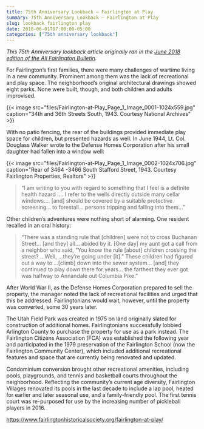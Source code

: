 ```yaml
---
title: 75th Anniversary Lookback — Fairlington at Play
summary: 75th Anniversary Lookback — Fairlington at Play
slug: lookback fairlington play
date: 2018-06-01T07:00:00-05:00
categories: ["75th anniversary lookback"]
---
```


*This 75th Anniversary lookback article originally ran in the [June 2018 edition of the All Fairlington Bulletin](http://www.fca-fairlington.org/wp-content/uploads/june_2018_afb.pdf#page=19).*

For Fairlington’s first families, there were many challenges of wartime living in a new community. Prominent among them was the lack of recreational and play space. The neighborhood’s original architectural drawings showed eight parks. None were built, though, and both children and adults improvised.

{{< image src="files/Fairlington-at-Play_Page_1_Image_0001-1024x559.jpg" caption="34th and 36th Streets South, 1943. Courtesy National Archives" >}}

With no patio fencing, the rear of the buildings provided immediate play space for children, but presented hazards as well. In June 1944, Lt. Col. Douglass Walker wrote to the Defense Homes Corporation after his small daughter had fallen into a window well:

{{< image src="files/Fairlington-at-Play_Page_1_Image_0002-1024x706.jpg" caption="Rear of 3464 -3466 South Stafford Street, 1943. Courtesy Fairlington Properties, Realtors" >}}

> “I am writing to you with regard to something that I feel is a definite health hazard …. I refer to the wells directly outside many cellar windows…. [and] should be covered by a suitable protective screening… to forestall… persons tripping and falling into them…”

Other children’s adventures were nothing short of alarming. One resident recalled in an oral history:

> “There was a standing rule that [children] were not to cross Buchanan Street… [and they] all… abided by it. [One day] my aunt got a call from a neighbor who said, “You know the rule [about] children crossing the street? …Well, …they’re going under [it].” These children had figured out a way to …[climb] down into the sewer system… [and] they continued to play down there for years… the farthest they ever got was halfway to Annandale out Columbia Pike.”

After World War II, as the Defense Homes Corporation prepared to sell the property, the manager noted the lack of recreational facilities and urged that this be addressed. Fairlingtonians would wait, however, until the property was converted, some 30 years later.

The Utah Field Park was created in 1975 on land originally slated for construction of additional homes. Fairlingtonians successfully lobbied Arlington County to purchase the property for use as a park instead. The Fairlington Citizens Association (FCA) was established the following year and participated in the 1979 preservation of the Fairlington School (now the Fairlington Community Center), which included additional recreational features and space that are currently being renovated and updated.

Condominium conversion brought other recreational amenities, including pools, playgrounds, and tennis and basketball courts throughout the neighborhood. Reflecting the community’s current age diversity, Fairlington Villages renovated its pools in the last decade to include a lap pool, heated for earlier and later seasonal use, and a family-friendly pool. The first tennis court was re-purposed for use by the increasing number of pickleball players in 2016.

https://www.fairlingtonhistoricalsociety.org/fairlington-at-play/